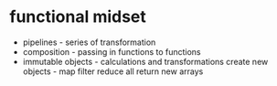 # functional midset

- pipelines - series of transformation
- composition - passing in functions to functions
- immutable objects - calculations and transformations create new objects - map filter reduce all return new arrays